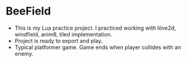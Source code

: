 # BeeField

- This is my Lua practice project. I practiced working with löve2d, windfield, anim8, tiled implementation.
- Project is ready to export and play.
- Typical platformer game. Game ends when player collides with an enemy.
